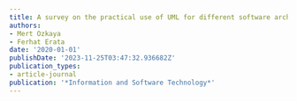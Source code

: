 ```yaml
---
title: A survey on the practical use of UML for different software architecture viewpoints
authors:
- Mert Ozkaya
- Ferhat Erata
date: '2020-01-01'
publishDate: '2023-11-25T03:47:32.936682Z'
publication_types:
- article-journal
publication: '*Information and Software Technology*'
---
```

